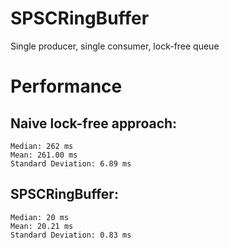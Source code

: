 # SPSCRingBuffer

Single producer, single consumer, lock-free queue

# Performance
## Naive lock-free approach:
```
Median: 262 ms
Mean: 261.00 ms
Standard Deviation: 6.89 ms
```
## SPSCRingBuffer:
```
Median: 20 ms
Mean: 20.21 ms
Standard Deviation: 0.83 ms
```